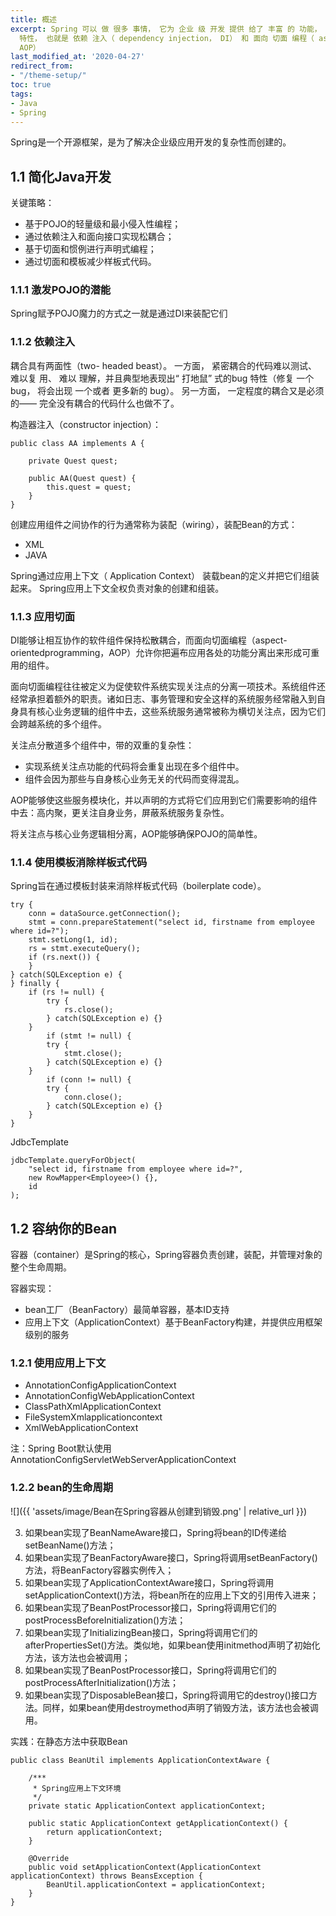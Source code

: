 ```yaml
---
title: 概述
excerpt: Spring 可以 做 很多 事情， 它为 企业 级 开发 提供 给了 丰富 的 功能， 但是 这些 功能 的 底层 都 依赖于 它的 两个 核心
  特性， 也就是 依赖 注入（ dependency injection， DI） 和 面向 切面 编程（ aspect- oriented programming，
  AOP）
last_modified_at: '2020-04-27'
redirect_from:
- "/theme-setup/"
toc: true
tags:
- Java
- Spring
---
```


Spring是一个开源框架，是为了解决企业级应用开发的复杂性而创建的。

## 1.1 简化Java开发
关键策略：

* 基于POJO的轻量级和最小侵入性编程；
*  通过依赖注入和面向接口实现松耦合； 
*  基于切面和惯例进行声明式编程； 
*  通过切面和模板减少样板式代码。

### 1.1.1 激发POJO的潜能
Spring赋予POJO魔力的方式之一就是通过DI来装配它们
### 1.1.2 依赖注入
耦合具有两面性（two- headed beast）。 一方面， 紧密耦合的代码难以测试、 难以复 用、 难以 理解，并且典型地表现出“ 打地鼠” 式的bug 特性（修复 一个 bug， 将会出现 一个或者 更多新的 bug）。 另一方面， 一定程度的耦合又是必须的—— 完全没有耦合的代码什么也做不了。

构造器注入（constructor injection）：
```
public class AA implements A {

	private Quest quest;
		
	public AA(Quest quest) {
		this.quest = quest;
	}
}
```
创建应用组件之间协作的行为通常称为装配（wiring），装配Bean的方式：

* XML
* JAVA

Spring通过应用上下文（ Application Context） 装载bean的定义并把它们组装起来。 Spring应用上下文全权负责对象的创建和组装。
### 1.1.3 应用切面
DI能够让相互协作的软件组件保持松散耦合，而面向切面编程（aspect-orientedprogramming，AOP）允许你把遍布应用各处的功能分离出来形成可重用的组件。

面向切面编程往往被定义为促使软件系统实现关注点的分离一项技术。系统组件还经常承担着额外的职责。诸如日志、事务管理和安全这样的系统服务经常融入到自身具有核心业务逻辑的组件中去，这些系统服务通常被称为横切关注点，因为它们会跨越系统的多个组件。

关注点分散道多个组件中，带的双重的复杂性：

* 实现系统关注点功能的代码将会重复出现在多个组件中。
* 组件会因为那些与自身核心业务无关的代码而变得混乱。

AOP能够使这些服务模块化，并以声明的方式将它们应用到它们需要影响的组件中去：高内聚，更关注自身业务，屏蔽系统服务复杂性。

将关注点与核心业务逻辑相分离，AOP能够确保POJO的简单性。

### 1.1.4 使用模板消除样板式代码
Spring旨在通过模板封装来消除样板式代码（boilerplate code）。
```
try {
	conn = dataSource.getConnection();
	stmt = conn.prepareStatement("select id, firstname from employee where id=?");
	stmt.setLong(1, id);
	rs = stmt.executeQuery();
	if (rs.next()) {
	}
} catch(SQLException e) {
} finally {
	if (rs != null) {
		try {
			rs.close();
		} catch(SQLException e) {}
	}
		if (stmt != null) {
		try {
			stmt.close();
		} catch(SQLException e) {}
	}
		if (conn != null) {
		try {
			conn.close();
		} catch(SQLException e) {}
	}
}
```

JdbcTemplate
```
jdbcTemplate.queryForObject(
	"select id, firstname from employee where id=?", 
	new RowMapper<Employee>() {},
	id
);
```

## 1.2 容纳你的Bean
容器（container）是Spring的核心，Spring容器负责创建，装配，并管理对象的整个生命周期。

容器实现：
* bean工厂（BeanFactory）最简单容器，基本ID支持
* 应用上下文（ApplicationContext）基于BeanFactory构建，并提供应用框架级别的服务

### 1.2.1 使用应用上下文
* AnnotationConfigApplicationContext
* AnnotationConfigWebApplicationContext
* ClassPathXmlApplicationContext
* FileSystemXmlapplicationcontext
* XmlWebApplicationContext

注：Spring Boot默认使用AnnotationConfigServletWebServerApplicationContext
### 1.2.2 bean的生命周期
![]({{ 'assets/image/Bean在Spring容器从创建到销毁.png' | relative_url }})

3. 如果bean实现了BeanNameAware接口，Spring将bean的ID传递给setBeanName()方法；
4. 如果bean实现了BeanFactoryAware接口，Spring将调用setBeanFactory()方法，将BeanFactory容器实例传入；
5. 如果bean实现了ApplicationContextAware接口，Spring将调用setApplicationContext()方法，将bean所在的应用上下文的引用传入进来；
6. 如果bean实现了BeanPostProcessor接口，Spring将调用它们的postProcessBeforeInitialization()方法；
7. 如果bean实现了InitializingBean接口，Spring将调用它们的afterPropertiesSet()方法。类似地，如果bean使用initmethod声明了初始化方法，该方法也会被调用；
8. 如果bean实现了BeanPostProcessor接口，Spring将调用它们的postProcessAfterInitialization()方法；
9. 如果bean实现了DisposableBean接口，Spring将调用它的destroy()接口方法。同样，如果bean使用destroymethod声明了销毁方法，该方法也会被调用。

实践：在静态方法中获取Bean

```
public class BeanUtil implements ApplicationContextAware {

    /***
     * Spring应用上下文环境
     */
    private static ApplicationContext applicationContext;

    public static ApplicationContext getApplicationContext() {
        return applicationContext;
    }

    @Override
    public void setApplicationContext(ApplicationContext applicationContext) throws BeansException {
        BeanUtil.applicationContext = applicationContext;
    }
}
```
